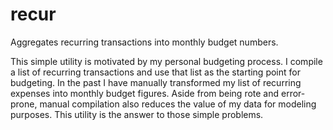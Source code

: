 # recur
Aggregates recurring transactions into monthly budget numbers.

This simple utility is motivated by my personal budgeting process. I compile a list of
recurring transactions and use that list as the starting point for budgeting. In the
past I have manually transformed my list of recurring expenses into monthly budget
figures. Aside from being rote and error-prone, manual compilation also reduces the
value of my data for modeling purposes. This utility is the answer to those simple
problems.
